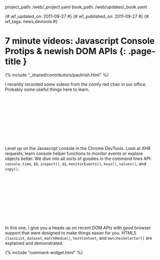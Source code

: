 project_path: /web/_project.yaml
book_path: /web/updates/_book.yaml

{# wf_updated_on: 2011-09-27 #}
{# wf_published_on: 2011-09-27 #}
{# wf_tags: news,devtools #}

# 7 minute videos: Javascript Console Protips & newish DOM APIs {: .page-title }

{% include "_shared/contributors/paulirish.html" %}


<p>I recently recorded some videos from the comfy red chair in our office. Probably some useful things here to learn.</p>

<div class="video-wrapper">
  <iframe class="devsite-embedded-youtube-video" data-video-id="4mf_yNLlgic"
          data-autohide="1" data-showinfo="0" frameborder="0" allowfullscreen>
  </iframe>
</div>

<p>Level up on the Javascript console in the Chrome DevTools. Look at XHR requests, learn console helper functions to monitor events or explore objects better. We dive into all sorts of goodies in the command lines API: <code>console.time</code>, <code>$0</code>, <code>inspect()</code>, <code>$$</code>, <code>monitorEvents()</code>, <code>keys()</code>, <code>values()</code>, and <code>copy()</code>.</p>

<div style="clear:both;"></div>

<div class="video-wrapper">
  <iframe class="devsite-embedded-youtube-video" data-video-id="svEg7MiqGf8"
          data-autohide="1" data-showinfo="0" frameborder="0" allowfullscreen>
  </iframe>
</div>

<p>In this one, I give you a heads up on recent DOM APIs with good browser support that were designed to make things easier for you. HTML5 <code>classList</code>, <code>dataset</code>, <code>matchMedia()</code>, <code>textContent</code>, and <code>matchesSelector()</code> are explained and demonstrated.</p>




{% include "comment-widget.html" %}
